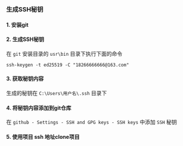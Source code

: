 ### 生成SSH秘钥
#### 1. 安装git

#### 2. 生成SSH秘钥
在 `git` 安装目录的 `usr\bin` 目录下执行下面的命令

```
ssh-keygen -t ed25519 -C "18266666666@163.com"
```

#### 3. 获取秘钥内容
生成的秘钥在 `C:\Users\用户名\.ssh` 目录下


#### 4. 将秘钥内容添加到git仓库
在 `github - Settings - SSH and GPG keys - SSH keys` 中添加 `SSH` 秘钥


#### 5. 使用项目 ssh 地址clone项目



